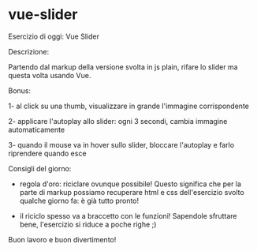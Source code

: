 # vue-slider
Esercizio di oggi: Vue Slider

Descrizione:

Partendo dal markup della versione svolta in js plain, rifare lo slider ma questa volta usando Vue.

Bonus:

1- al click su una thumb, visualizzare in grande l'immagine corrispondente

2- applicare l'autoplay allo slider: ogni 3 secondi, cambia immagine automaticamente

3- quando il mouse va in hover sullo slider, bloccare l'autoplay e farlo riprendere quando esce

Consigli del giorno:

- regola d'oro: riciclare ovunque possibile! Questo significa che per la parte di markup possiamo recuperare html e css dell'esercizio svolto qualche giorno fa: è già tutto pronto!

- il riciclo spesso va a braccetto con le funzioni! Sapendole sfruttare bene, l'esercizio si riduce a poche righe ;)

Buon lavoro e buon divertimento!